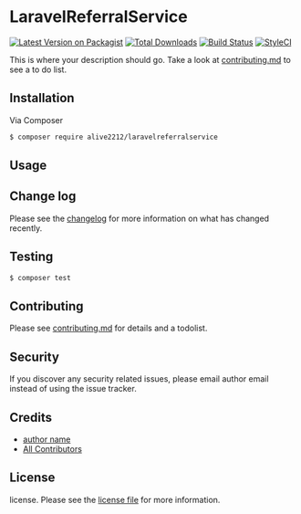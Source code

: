 # LaravelReferralService

[![Latest Version on Packagist][ico-version]][link-packagist]
[![Total Downloads][ico-downloads]][link-downloads]
[![Build Status][ico-travis]][link-travis]
[![StyleCI][ico-styleci]][link-styleci]

This is where your description should go. Take a look at [contributing.md](contributing.md) to see a to do list.

## Installation

Via Composer

``` bash
$ composer require alive2212/laravelreferralservice
```

## Usage

## Change log

Please see the [changelog](changelog.md) for more information on what has changed recently.

## Testing

``` bash
$ composer test
```

## Contributing

Please see [contributing.md](contributing.md) for details and a todolist.

## Security

If you discover any security related issues, please email author email instead of using the issue tracker.

## Credits

- [author name][link-author]
- [All Contributors][link-contributors]

## License

license. Please see the [license file](license.md) for more information.

[ico-version]: https://img.shields.io/packagist/v/alive2212/laravelreferralservice.svg?style=flat-square
[ico-downloads]: https://img.shields.io/packagist/dt/alive2212/laravelreferralservice.svg?style=flat-square
[ico-travis]: https://img.shields.io/travis/alive2212/laravelreferralservice/master.svg?style=flat-square
[ico-styleci]: https://styleci.io/repos/12345678/shield

[link-packagist]: https://packagist.org/packages/alive2212/laravelreferralservice
[link-downloads]: https://packagist.org/packages/alive2212/laravelreferralservice
[link-travis]: https://travis-ci.org/alive2212/laravelreferralservice
[link-styleci]: https://styleci.io/repos/12345678
[link-author]: https://github.com/alive2212
[link-contributors]: ../../contributors]